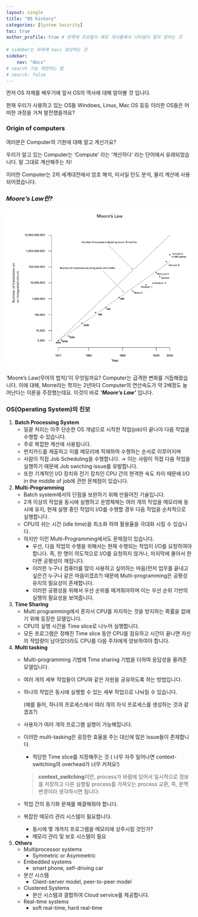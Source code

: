 ```yaml
---
layout: single
title: "OS history"
categories: [System Security]
toc: true
author_profile: true # 왼쪽에 프로필이 해당 게시물에서 나타낼지 말지 정하는 것

# sidebar는 좌측에 navi 생성하는 것
sidebar:
    nav: "docs"
# search 기능 제한하는 법
# search: false
---
```

먼저 OS 자체를 배우기에 앞서 OS의 역사에 대해 알아볼 것 입니다.

현재 우리가 사용하고 있는 OS들 Windows, Linux, Mac OS 등등 이러한 OS들은 어떠한 과정을 거쳐 발전했을까요?

### **Origin of computers**

여러분은 Computer의 기원에 대해 알고 계신가요?

우리가 알고 있는 Computer는 ‘Compute’ 라는 ‘계산하다’ 라는 단어에서 유래되었습니다.  말 그대로 계산해주는 자!

이러한 Computer는 2차 세계대전에서 암호 해석, 미사일 탄도 분석, 물리 계산에 사용되어졌습니다. 

### ***Moore’s Law란?***

![Moore's Law](/images/2022-01-05-OS-history/Moore's-Law.png)

 ‘Moore’s Law(무어의 법칙)’이 무엇일까요? Computer는 급격한 변화를 거듭해왔습니다. 이에 대해, Morre라는 학자는 2년마다 Computer의 연산속도가 약 2배정도 늘어난다는 이론을 주장했는데요. 이것이 바로 ***‘Moore’s Law’*** 입니다.

### OS(Operating System)의 진보

1. **Batch Processing System**
    - 일괄 처리는 아주 단순한 OS 개념으로 시작한 작업(job)이 끝나야 다음 작업을 수행할 수 있습니다.
    - 주로 복잡한 계산에 사용됩니다.
    - 펀치카드를 제출하고 이를 메모리에 적재하여 수행하는 순서로 이루어지며
    - 사람이 직접 Job Scheduling을 수행합니다. → 이는 사람이 직접 다음 작업을 실행하기 때문에 Job swiching issue를 유발합니다.
    - 또한 기계적인 I/O 장치와 전기 장치인 CPU 간의 현격한 속도 차이 때문에 I/O in the middle of job에 관한 문제점이 있습니다.
2. **Multi-Programming**
    - Batch system에서의 단점을 보완하기 위해 만들어진 기술입니다.
    - 2개 이상의 작업을 동시에 실행하고 운영체제는 여러 개의 작업을 메모리에 동시에 유지, 현재 실행 중인 작업이 I/O를 수행할 경우 다음 작업을 순차적으로 실행합니다.
    - CPU의 쉬는 시간 (idle time)을 최소화 하여 활용율을 극대화 시킬 수 있습니다.
    - 하지만 이런 Multi-Programming에서도 문제점이 있습니다.
        - 우선, 다음 작업의 수행을 위해서는 현재 수행되는 작업이 I/O를 요청하여야 합니다. 즉, 한 명이 의도적으로 I/O를 요청하지 않거나, 마지막에 몰아서 한다면 공평성이 깨집니다.
        - 이러한 누구나 컴퓨터를 많이 사용하고 싶어하는 마음(먼저 업무를 끝내고 싶은건 누구나 같은 마음이겠죠?) 때문에 Multi-programming은 공평성 유지의 필요성이 존재합니다.
        - 이러한 공평성을 위해서 우선 순위를 매겨줘야하며 이는 우선 순위 기반의 실행의 필요성을 보여줍니다.
3. **Time Sharing**
    - Multi programming에서 혼자서 CPU를 차지하는 것을 방지하는 확률을 없애기 위해 등장한 모델입니다.
    - CPU의 실행 시간을 Time slice로 나누어 실행합니다.
    - 모든 프로그램은 정해진 Time slice 동안 CPU를 점유하고 시간이 끝나면 자신의 작업량이 남아있더라도 CPU를 다음 주자에게 양보하여야 합니다.
4. **Multi tasking**
    - Multi-programming 기법에 Time sharing 기법을 더하여 응답성을 올려준 모델입니다.
    - 여러 개의 세부 작업들이 CPU와 같은 자원을 공유하도록 하는 방법입니다.
    - 하나의 작업은 동시에 실행할 수 있는 세부 작업으로 나눠질 수 있습니다.
        
        (예를 들어, 하나의 프로세스에서 여러 개의 자식 프로세스를 생성하는 것과 같겠죠?)
        
    - 사용자가 여러 개의 프로그램 실행이 가능해집니다.
    - 이러한 multi-tasking은 굉장한 효율을 주는 대신에 많은 Issue들이 존재합니다.
        - 적당한 Time slice를 지정해주는 것 ( 너무 자주 일어나면 context-switching의 overhead가 너무 커져요!)
        
        > **context_switching**이란, process가 바뀜에 있어서 일시적으로 정보를 저장하고 다른 실행될 process를 가져오는 process 교환, 즉, 문맥 변경이라 생각하시면 됩니다.
        >
    - 작업 간의 동기화 문제를 해결해줘야 합니다.
    - 복잡한 메모리 관리 시스템이 필요합니다.
        - 동시에 몇 개까지 프로그램을 메모리에 상주시킬 것인가?
        - 메모리 관리 및 보호 시스템이 필요
5. **Others**
    - Multiprocessor systems
        - Symmetric or Asymmetric
    - Embedded systems
        - smart phone, self-driving car
    - 분산 시스템
        - Client-server model, peer-to-peer model
    - Clustered Systems
        - 분산 시스템과 결합하여 Cloud service를 제공합니다.
    - Real-time systems
        - soft real-time, hard real-time
